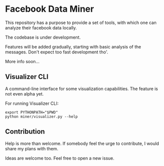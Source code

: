 # Facebook Data Miner
This repository has a purpose to provide a set of tools, with which one can analyze their facebook data locally.

The codebase is under development. 

Features will be added gradually, starting with basic analysis of the messages.
Don't expect too fast development tho'.

More info soon...

## Visualizer CLI
A command-line interface for some visualization capabilities. The feature is not even alpha yet.

For running Visualizer CLI:
```shell script
export PYTHONPATH="$PWD"
python miner/visualizer.py --help
```

## Contribution
Help is more than welcome. If somebody feel the urge to contribute, I would share my plans with them.

Ideas are welcome too. Feel free to open a new issue.



